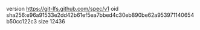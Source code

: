 version https://git-lfs.github.com/spec/v1
oid sha256:e96a91533e2dd42b61ef5ea7bbed4c30eb890be62a953971140654b50cc122c3
size 12436
